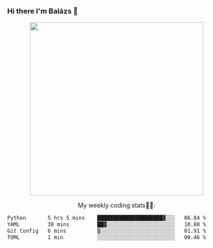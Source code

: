 ### Hi there I'm Balázs 👋
  
<p align="center">
  <img width="400" src="https://github-readme-stats.vercel.app/api/top-langs/?username=bkutasi&size_weight=0.5&count_weight=0.5&hide=jupyter%20notebook&layout=compact&theme=tokyonight">
</p>
<p align="center">
My weekly coding stats👨‍💻:
</p>
<!--START_SECTION:waka-->

```txt
Python       5 hrs 5 mins    █████████████████████▓░░░   86.84 %
YAML         38 mins         ██▓░░░░░░░░░░░░░░░░░░░░░░   10.80 %
Git Config   6 mins          ▒░░░░░░░░░░░░░░░░░░░░░░░░   01.91 %
TOML         1 min           ░░░░░░░░░░░░░░░░░░░░░░░░░   00.46 %
```

<!--END_SECTION:waka-->



<!--
**bkutasi/bkutasi** is a ✨ _special_ ✨ repository because its `README.md` (this file) appears on your GitHub profile.

Here are some ideas to get you started:

- 🔭 I’m currently working on ...
- 🌱 I’m currently learning ...
- 👯 I’m looking to collaborate on ...
- 🤔 I’m looking for help with ...
- 💬 Ask me about ...
- 📫 How to reach me: ...
- 😄 Pronouns: ...
- ⚡ Fun fact: ...
-->

